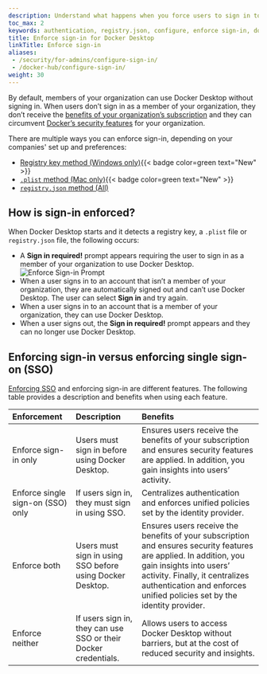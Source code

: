 ```yaml
---
description: Understand what happens when you force users to sign in to Docker Desktop
toc_max: 2
keywords: authentication, registry.json, configure, enforce sign-in, docker desktop, security,
title: Enforce sign-in for Docker Desktop
linkTitle: Enforce sign-in
aliases:
 - /security/for-admins/configure-sign-in/
 - /docker-hub/configure-sign-in/
weight: 30
---
```


By default, members of your organization can use Docker Desktop without signing
in. When users don’t sign in as a member of your organization, they don’t
receive the [benefits of your organization’s
subscription](../../../subscription/core-subscription/details.md) and they can circumvent [Docker’s
security features](/manuals/security/for-admins/hardened-desktop/_index.md) for your organization.

There are multiple ways you can enforce sign-in, depending on your companies' set up and preferences:
- [Registry key method (Windows only)](methods.md#registry-key-method-windows-only){{< badge color=green text="New" >}}
- [`.plist` method (Mac only)](methods.md#plist-method-mac-only){{< badge color=green text="New" >}}
- [`registry.json` method (All)](methods.md#registryjson-method-all)

## How is sign-in enforced?

When Docker Desktop starts and it detects a registry key, a `.plist` file or `registry.json` file, the
following occurs:

- A **Sign in required!** prompt appears requiring the user to sign
  in as a member of your organization to use Docker Desktop. ![Enforce Sign-in
  Prompt](../../images/enforce-sign-in.png?w=400)
- When a user signs in to an account that isn’t a member of your organization,
  they are automatically signed out and can’t use Docker Desktop. The user
  can select **Sign in** and try again.
- When a user signs in to an account that is a member of your organization, they
 can use Docker Desktop.
- When a user signs out, the **Sign in required!** prompt appears and they can
  no longer use Docker Desktop.

## Enforcing sign-in versus enforcing single sign-on (SSO)

[Enforcing
SSO](/security/for-admins/single-sign-on/connect#optional-enforce-sso) and
enforcing sign-in are different features. The following table provides a
description and benefits when using each feature.

| Enforcement                       | Description                                                     | Benefits                                                                                                                                                                                                                                                   |
|:----------------------------------|:----------------------------------------------------------------|:-----------------------------------------------------------------------------------------------------------------------------------------------------------------------------------------------------------------------------------------------------------|
| Enforce sign-in only              | Users must sign in before using Docker Desktop.                 | Ensures users receive the benefits of your subscription and ensures security features are applied. In addition, you gain insights into users’ activity.                                                                                                    |
| Enforce single sign-on (SSO) only | If users sign in, they must sign in using SSO.                  | Centralizes authentication and enforces unified policies set by the identity provider.                                                                                                                                                                     |
| Enforce both                      | Users must sign in using SSO before using Docker Desktop.       | Ensures users receive the benefits of your subscription and ensures security features are applied. In addition, you gain insights into users’ activity. Finally, it centralizes authentication and enforces unified policies set by the identity provider. |
| Enforce neither                   | If users sign in, they can use SSO or their Docker credentials. | Allows users to access Docker Desktop without barriers, but at the cost of reduced security and insights.                                                                                                                                                  |
